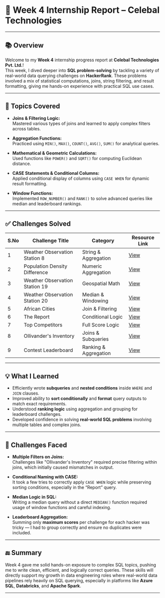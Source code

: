 # 🚀 Week 4 Internship Report – Celebal Technologies

---

## 📚 Overview

Welcome to my **Week 4** internship progress report at **Celebal Technologies Pvt. Ltd.**!  
This week, I dived deeper into **SQL problem-solving** by tackling a variety of real-world data querying challenges on **HackerRank**. These problems involved a mix of statistical computations, joins, string filtering, and result formatting, giving me hands-on experience with practical SQL use cases.

---

## 📝 Topics Covered

- **Joins & Filtering Logic:**  
  Mastered various types of joins and learned to apply complex filters across tables.

- **Aggregation Functions:**  
  Practiced using `MIN()`, `MAX()`, `COUNT()`, `AVG()`, `SUM()` for analytical queries.

- **Mathematical & Geometric Calculations:**  
  Used functions like `POWER()` and `SQRT()` for computing Euclidean distance.

- **CASE Statements & Conditional Columns:**  
  Applied conditional display of columns using `CASE WHEN` for dynamic result formatting.

- **Window Functions:**  
  Implemented `ROW_NUMBER()` and `RANK()` to solve advanced queries like median and leaderboard rankings.

---

## ✅ Challenges Solved

| S.No | Challenge Title                          | Category               | Resource Link                                                                                 |
|------|------------------------------------------|------------------------|-----------------------------------------------------------------------------------------------|
| 1    | Weather Observation Station 8            | String & Aggregation   | [View](https://www.hackerrank.com/challenges/weather-observation-station-8/problem)          |
| 2    | Population Density Difference            | Numeric Aggregation    | [View](https://www.hackerrank.com/challenges/population-density-difference/problem)          |
| 3    | Weather Observation Station 19           | Geospatial Math        | [View](https://www.hackerrank.com/challenges/weather-observation-station-19/problem)         |
| 4    | Weather Observation Station 20           | Median & Windowing     | [View](https://www.hackerrank.com/challenges/weather-observation-station-20/problem)         |
| 5    | African Cities                           | Join & Filtering       | [View](https://www.hackerrank.com/challenges/african-cities/problem)                         |
| 6    | The Report                               | Conditional Logic      | [View](https://www.hackerrank.com/challenges/the-report/problem)                             |
| 7    | Top Competitors                          | Full Score Logic       | [View](https://www.hackerrank.com/challenges/full-score/problem)                             |
| 8    | Ollivander's Inventory                   | Joins & Subqueries     | [View](https://www.hackerrank.com/challenges/harry-potter-and-wands/problem)                 |
| 9    | Contest Leaderboard                      | Ranking & Aggregation  | [View](https://www.hackerrank.com/challenges/contest-leaderboard/problem)                    |

---

## 💡 What I Learned

- Efficiently wrote **subqueries** and **nested conditions** inside `WHERE` and `JOIN` clauses.
- Improved ability to **sort conditionally** and **format** query outputs to match exact requirements.
- Understood **ranking logic** using aggregation and grouping for leaderboard challenges.
- Developed confidence in solving **real-world SQL problems** involving multiple tables and complex joins.

---

## 🧩 Challenges Faced

- **Multiple Filters on Joins:**  
  Challenges like "Ollivander's Inventory" required precise filtering within joins, which initially caused mismatches in output.

- **Conditional Naming with CASE:**  
  It took a few tries to correctly apply `CASE WHEN` logic while preserving sorting conditions, especially in the “Report” query.

- **Median Logic in SQL:**  
  Writing a median query without a direct `MEDIAN()` function required usage of window functions and careful indexing.

- **Leaderboard Aggregation:**  
  Summing only **maximum scores** per challenge for each hacker was tricky — I had to group correctly and ensure no duplicates were included.

---

## 🔚 Summary

Week 4 gave me solid hands-on exposure to complex SQL topics, pushing me to write clean, efficient, and logically correct queries. These skills will directly support my growth in data engineering roles where real-world data pipelines rely heavily on SQL querying, especially in platforms like **Azure SQL**, **Databricks**, and **Apache Spark**.

---
